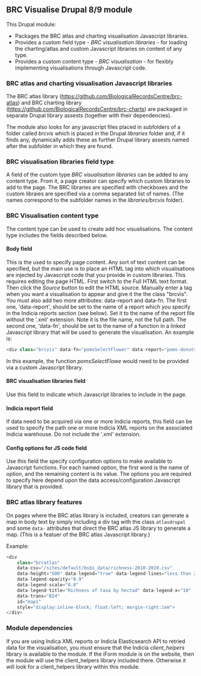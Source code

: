 ## BRC Visualise Drupal 8/9 module
This Drupal module:

- Packages the BRC atlas and charting visualisation Javascript libraries.
- Provides a custom field type - *BRC visualisation libraries* - for loading the charting/atlas and custom Javascript libraries on content of any type.
- Provides a custom content type - *BRC visualisation* - for flexibly implementing visualisations through Javascript code.

### BRC atlas and charting visualisation Javascript libraries
The BRC atlas library (https://github.com/BiologicalRecordsCentre/brc-atlas) and BRC charting library (https://github.com/BiologicalRecordsCentre/brc-charts) are packaged in separate Drupal library assests (together with their dependencies).

The module also looks for any javascript files placed in subfolders of a folder called *brcvis* which is placed in the Drupal *libraries* folder and, if it finds any, dynamically adds these as further Drupal library assests named after the subfolder in which they are found.

### BRC visualisation libraries field type
A field of the custom type *BRC visualisation libraries* can be added to any content type. From it, a page creator can specify which custom libraries to add to the page. The BRC libraries are specified with checkboxes and the custom libraies are specified via a comma separated list of names. (The names correspond to the subfolder names in the *libraries/brcvis* folder).

### BRC Visualisation content type
The content type can be used to create add hoc visualisations. The content type includes the fields described below.

#### Body field
This is the used to specify page content. Any sort of text content can be specified, but the main use is to place an HTML tag into which visualisations are injected by Javascript code that you provide in custom libraries. This requires editing the page HTML. First switch to the Full HTML text format. Then click the *Source* button to edit the HTML source. Manually enter a tag when you want a visualisation to appear and give it the the class "brcvis". You must also add two more attributes: data-report and data-fn. The first one, 'data-report', should be set to the name of a report which you specify in the Indicia reports section (see below). Set it to the name of the report file without the '.xml' extension. Note it is the file name, not the full path. The second one, 'data-fn', should be set to the name of a function in a linked Javascript library that will be used to generate the visualisation. An example is: 
```javascript
<div class="brcvis" data-fn="pomsSelectFlower" data-report="poms-donuts-1"></div>
```
In this example, the function *pomsSelectFlowe* would need to be provided via a custom Javascript library.

#### BRC visualisation libraries field
Use this field to indicate which Javascript libraries to include in the page.

#### Indicia report field
If data need to be acquired via one or more Indicia reports, this field can be used to specify the path one or more Indicia XML reports on the associated Indicia warehouse. Do not include the '.xml' extension.

#### Config options for JS code field
Use this field the specify configuration options to make available to Javascript functions. For each named option, the first word is the name of option, and the remaining content is its value. The options you are required to specify here depend upon the data access/configuration Javascript library that is provided.

### BRC atlas library features
On pages where the BRC atlas library is included, creators can generate a map in body text by simply including a div tag with the class `atlasdrupal` and some `data-` attributes that direct the BRC atlas JS library to generate a map. (This is a featuer of the BRC atlas Javascript library.)

Example:
```javascript
<div 
    class="brcatlas" 
    data-csv="/sites/default/bsbi_data/richness-2010-2019.csv" 
    data-height="500" data-legend="true" data-legend-lines="less than 250; circle; #C6FF10 | 250-499; circle; #C1E311 | 500-749; circle; #BCC812 | 750-999; circle; #B7AD13 | 1000-1249; circle; #B29215 | 1250-1499; circle; #AD7716 | 1500-1749; circle; #A85C17 | 1750-2000; circle; #A44119" 
    data-legend-opacity="0.9" 
    data-legend-scale="0.8" 
    data-legend-title="Richness of taxa by hectad" data-legend-x="10" 
    data-trans="BI4" 
    id="map1" 
    style="display:inline-block; float:left; margin-right:1em">
</div>
```

### Module dependencies
If you are using Indica XML reports or Indicia Elasticsearch API to retried data for the visualisation, you must ensure that the Indicia *client_helpers* library is available to the module. If the iForm module is on the website, then the module will use the client_helpers
library included there. Otherwise it will look for a client_helpers library within this module.